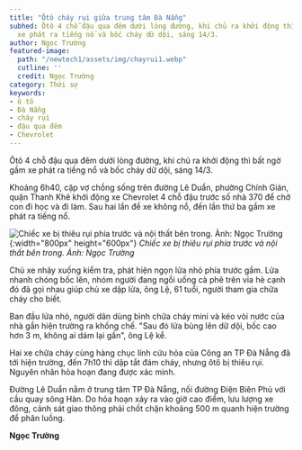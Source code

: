 ```yaml
---
title: "Ôtô cháy rụi giữa trung tâm Đà Nẵng"
subhed: Ôtô 4 chỗ đậu qua đêm dưới lòng đường, khi chủ ra khởi động thì bất ngờ gầm
  xe phát ra tiếng nổ và bốc cháy dữ dội, sáng 14/3.
author: Ngọc Trường
featured-image:
  path: "/newtech1/assets/img/chayrui1.webp"
  cutline: ''
  credit: Ngọc Trường
category: Thời sự
keywords:
- ô tô
- Đà Nẵng
- cháy rụi
- đậu qua đêm
- Chevrolet
---
```


Ôtô 4 chỗ đậu qua đêm dưới lòng đường, khi chủ ra khởi động thì bất ngờ gầm xe phát ra tiếng nổ và bốc cháy dữ dội, sáng 14/3.

Khoảng 6h40, cặp vợ chồng sống trên đường Lê Duẩn, phường Chính Gián, quận Thanh Khê khởi động xe Chevrolet 4 chỗ đậu trước số nhà 370 để chở con đi học và đi làm. Sau hai lần đề xe không nổ, đến lần thứ ba gầm xe phát ra tiếng nổ.

![Chiếc xe bị thiêu rụi phía trước và nội thất bên trong. Ảnh: Ngọc Trường](/newtech1/assets/img/chayrui1.webp){:width="800px" height="600px"} 
*Chiếc xe bị thiêu rụi phía trước và nội thất bên trong. Ảnh: Ngọc Trường*

Chủ xe nhảy xuống kiểm tra, phát hiện ngọn lửa nhỏ phía trước gầm. Lửa nhanh chóng bốc lên, nhóm người đang ngồi uống cà phê trên vỉa hè cạnh đó đã gọi nhau giúp chủ xe dập lửa, ông Lệ, 61 tuổi, người tham gia chữa cháy cho biết.

Ban đầu lửa nhỏ, người dân dùng bình chữa cháy mini và kéo vòi nước của nhà gần hiện trường ra khống chế. "Sau đó lửa bùng lên dữ dội, bốc cao hơn 3 m, không ai dám lại gần", ông Lệ kể.

Hai xe chữa cháy cùng hàng chục lính cứu hỏa của Công an TP Đà Nẵng đã tới hiện trường, đến 7h10 thì dập tắt đám cháy, nhưng ôtô bị thiêu rụi. Nguyên nhân hỏa hoạn đang được xác minh.

Đường Lê Duẩn nằm ở trung tâm TP Đà Nẵng, nối đường Điện Biên Phủ với cầu quay sông Hàn. Do hỏa hoạn xảy ra vào giờ cao điểm, lưu lượng xe đông, cảnh sát giao thông phải chốt chặn khoảng 500 m quanh hiện trường để phân luồng.

**Ngọc Trường**
